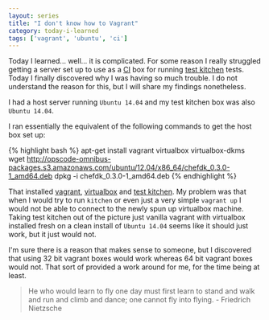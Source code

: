 ```yaml
---
layout: series
title: "I don't know how to Vagrant"
category: today-i-learned
tags: ['vagrant', 'ubuntu', 'ci']
---
```


Today I learned... well... it is complicated. For some reason I really struggled getting a server set up to use as a [CI][ci] box for running [test kitchen][testkitchen] tests. Today I finally discovered why I was having so much trouble. I do not understand the reason for this, but I will share my findings nonetheless.

I had a host server running `Ubuntu 14.04` and my test kitchen box was also `Ubuntu 14.04`.

I ran essentially the equivalent of the following commands to get the host box set up:

{% highlight bash %}
apt-get install vagrant virtualbox virtualbox-dkms
wget http://opscode-omnibus-packages.s3.amazonaws.com/ubuntu/12.04/x86_64/chefdk_0.3.0-1_amd64.deb
dpkg -i chefdk_0.3.0-1_amd64.deb
{% endhighlight %}

That installed [vagrant][vagrant], [virtualbox][virtualbox] and [test kitchen][testkitchen]. My problem was that when I would try to run `kitchen` or even just a very simple `vagrant up` I would not be able to connect to the newly spun up virtualbox machine. Taking test kitchen out of the picture just vanilla vagrant with virtualbox installed fresh on a clean install of `Ubuntu 14.04` seems like it should just work, but it just would not.

I'm sure there is a reason that makes sense to someone, but I discovered that using 32 bit vagrant boxes would work whereas 64 bit vagrant boxes would not. That sort of provided a work around for me, for the time being at least.


> He who would learn to fly one day must first learn to stand and walk and run and climb and dance; one cannot fly into flying. - Friedrich Nietzsche

[testkitchen]: http://kitchen.ci/
[ci]: http://en.wikipedia.org/wiki/Continuous_integration
[vagrant]: http://en.wikipedia.org/wiki/Vagrant_(software)
[virtualbox]: https://www.virtualbox.org/
